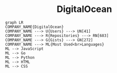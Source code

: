 <h1 align="center">DigitalOcean</h1>

```mermaid
graph LR
COMPANY_NAME{DigitalOcean}
COMPANY_NAME ---> U{Users} ---> UN[41]
COMPANY_NAME ---> R{Repositories} ---> RN[683]
COMPANY_NAME ---> G{Gists} ---> GN[272]
COMPANY_NAME ---> ML{Most Used<br>Languages}
ML --> JavaScript
ML --> Go
ML --> Python
ML --> HTML
ML --> CSS
```
